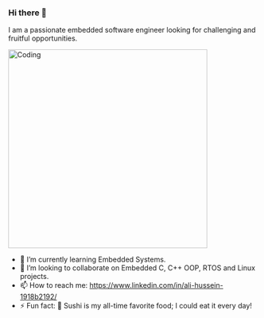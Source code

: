 ### Hi there 👋
I am a passionate embedded software engineer looking for challenging and fruitful opportunities.

<img align="center" alt="Coding" width="400" src="https://camo.githubusercontent.com/cae12fddd9d6982901d82580bdf321d81fb299141098ca1c2d4891870827bf17/68747470733a2f2f6d69726f2e6d656469756d2e636f6d2f6d61782f313336302f302a37513379765349765f7430696f4a2d5a2e676966">

<!--
**AliiHussein/AliiHussein** is a ✨ _special_ ✨ repository because its `README.md` (this file) appears on your GitHub profile.

Here are some ideas to get you started:
-->

- 🌱 I’m currently learning Embedded Systems.
- 👯 I’m looking to collaborate on Embedded C, C++ OOP, RTOS and Linux projects.
- 📫 How to reach me: https://www.linkedin.com/in/ali-hussein-1918b2192/
- ⚡ Fun fact: 🍣 Sushi is my all-time favorite food; I could eat it every day!

